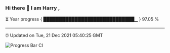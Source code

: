 ### Hi there 👋 I am Harry , 

⏳ Year progress { █████████████████████████████▁ } 97.05 %

---

⏰ Updated on Tue, 21 Dec 2021 05:40:25 GMT

![Progress Bar CI](https://github.com/duykhang68/duykhang68/workflows/Progress%20Bar%20CI/badge.svg)
